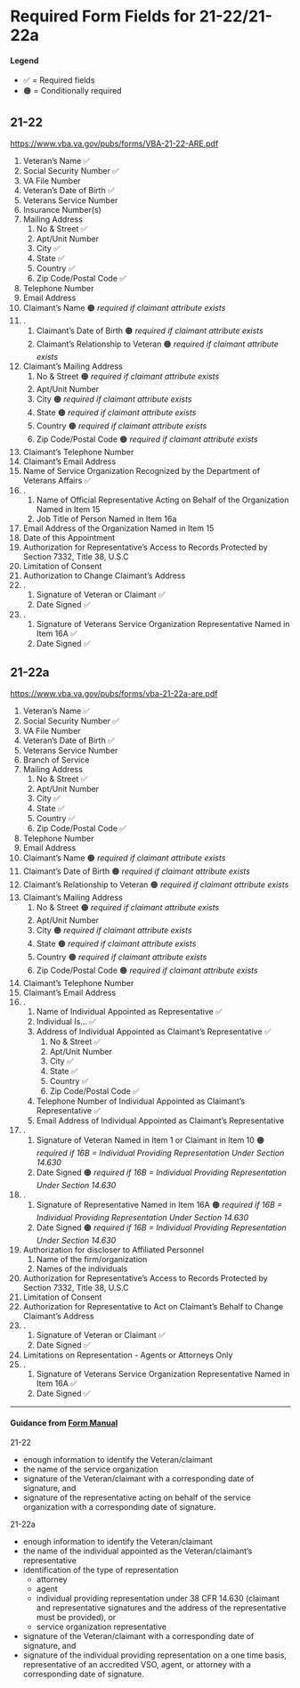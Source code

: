 # Required Form Fields for 21-22/21-22a

#### Legend
- :white_check_mark: = Required fields
- 🟠 = Conditionally required

## 21-22

https://www.vba.va.gov/pubs/forms/VBA-21-22-ARE.pdf

1. Veteran’s Name :white_check_mark: 
2. Social Security Number :white_check_mark: 
3. VA File Number
4. Veteran’s Date of Birth :white_check_mark: 
5. Veterans Service Number
6. Insurance Number(s)
7. Mailing Address
    1. No & Street  :white_check_mark: 
    2. Apt/Unit Number 
    3. City  :white_check_mark: 
    4. State  :white_check_mark: 
    5. Country   :white_check_mark: 
    6. Zip Code/Postal Code  :white_check_mark: 
8. Telephone Number 
9. Email Address
10. Claimant’s Name :orange_circle: _required if claimant attribute exists_
11. .
    1. Claimant’s Date of Birth :orange_circle: _required if claimant attribute exists_
    2. Claimant’s Relationship to Veteran :orange_circle: _required if claimant attribute exists_
12. Claimant’s Mailing Address 
    1. No & Street :orange_circle: _required if claimant attribute exists_
    2. Apt/Unit Number
    3. City :orange_circle: _required if claimant attribute exists_
    4. State :orange_circle: _required if claimant attribute exists_
    5. Country :orange_circle: _required if claimant attribute exists_
    6. Zip Code/Postal Code :orange_circle: _required if claimant attribute exists_
13. Claimant’s Telephone Number 
14. Claimant’s Email Address
15. Name of Service Organization Recognized by the Department of Veterans Affairs  :white_check_mark: 
16. .
    1. Name of Official Representative Acting on Behalf of the Organization Named in Item 15
    2. Job Title of Person Named in Item 16a
17. Email Address of the Organization Named in Item 15 
18. Date of this Appointment 
19. Authorization for Representative’s Access to Records Protected by Section 7332, Title 38, U.S.C 
20. Limitation of Consent
21. Authorization to Change Claimant’s Address
22. .
    1. Signature of Veteran or Claimant :white_check_mark: 
    2. Date Signed :white_check_mark: 
23. .
    1. Signature of Veterans Service Organization Representative Named in Item 16A :white_check_mark: 
    2. Date Signed :white_check_mark: 

## 21-22a

https://www.vba.va.gov/pubs/forms/vba-21-22a-are.pdf

1. Veteran’s Name :white_check_mark: 
2. Social Security Number :white_check_mark: 
3. VA File Number
4. Veteran’s Date of Birth :white_check_mark: 
5. Veterans Service Number
6. Branch of Service 
7. Mailing Address 
    1. No & Street :white_check_mark: 
    2. Apt/Unit Number 
    3. City :white_check_mark: 
    4. State :white_check_mark: 
    5. Country :white_check_mark:
    6. Zip Code/Postal Code :white_check_mark: 
8. Telephone Number 
9. Email Address
10. Claimant’s Name :orange_circle: _required if claimant attribute exists_
11. Claimant’s Date of Birth :orange_circle: _required if claimant attribute exists_
12. Claimant’s Relationship to Veteran :orange_circle: _required if claimant attribute exists_
13. Claimant’s Mailing Address 
    1. No & Street :orange_circle: _required if claimant attribute exists_
    2. Apt/Unit Number
    3. City  :orange_circle: _required if claimant attribute exists_
    4. State :orange_circle: _required if claimant attribute exists_
    5. Country :orange_circle: _required if claimant attribute exists_
    6. Zip Code/Postal Code :orange_circle: _required if claimant attribute exists_
14. Claimant’s Telephone Number 
15. Claimant’s Email Address
16. .
    1. Name of Individual Appointed as Representative  :white_check_mark: 
    2. Individual Is...   :white_check_mark: 
    3. Address of Individual Appointed as Claimant’s Representative  :white_check_mark: 
        1. No & Street  :white_check_mark: 
        2. Apt/Unit Number
        3. City  :white_check_mark: 
        4. State  :white_check_mark: 
        5. Country :white_check_mark: 
        6. Zip Code/Postal Code  :white_check_mark: 
    4. Telephone Number of Individual Appointed as Claimant’s Representative  :white_check_mark: 
    5. Email Address of Individual Appointed as Claimant’s Representative
17. .
    1. Signature of Veteran Named in Item 1 or Claimant in Item 10 :orange_circle: _required if 16B = Individual Providing Representation Under Section 14.630_
    2. Date Signed :orange_circle: _required if 16B = Individual Providing Representation Under Section 14.630_
18. .
    1. Signature of Representative Named in Item 16A :orange_circle: _required if 16B = Individual Providing Representation Under Section 14.630_
    2. Date Signed :orange_circle: _required if 16B = Individual Providing Representation Under Section 14.630_
19. Authorization for discloser to Affiliated Personnel
    1. Name of the firm/organization
    2. Names of the individuals
21. Authorization for Representative’s Access to Records Protected by Section 7332, Title 38, U.S.C
22. Limitation of Consent
23. Authorization for Representative to Act on Claimant’s Behalf to Change Claimant’s Address
24. .
    1. Signature of Veteran or Claimant :white_check_mark: 
    2. Date Signed :white_check_mark: 
25. Limitations on Representation - Agents or Attorneys Only
26. .
    1. Signature of Veterans Service Organization Representative Named in Item 16A :white_check_mark: 
    2. Date Signed :white_check_mark: 
   
-----------

#### Guidance from [Form Manual](https://www.knowva.ebenefits.va.gov/system/templates/selfservice/va_ssnew/help/customer/locale/en-US/portal/554400000001018/content/554400000181477/M21-1-Part-I-Subpart-i-Chapter-2-Section-C-System-Updates-for-Power-of-Attorney-POA-Appointments?query=21-22#1e)

21-22
* enough information to identify the Veteran/claimant
* the name of the service organization
* signature of the Veteran/claimant with a corresponding date of signature, and
* signature of the representative acting on behalf of the service organization with a corresponding date of signature.

21-22a
* enough information to identify the Veteran/claimant
* the name of the individual appointed as the Veteran/claimant’s representative
* identification of the type of representation
  * attorney
  * agent
  * individual providing representation under 38 CFR 14.630 (claimant and representative signatures and the address of the representative must be provided), or
  * service organization representative
* signature of the Veteran/claimant with a corresponding date of signature, and
* signature of the individual providing representation on a one time basis, representative of an accredited VSO, agent, or attorney with a corresponding date of signature. 


